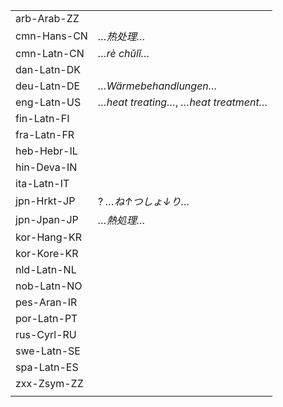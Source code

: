| | |
|-|-|
| arb-Arab-ZZ |  |
| cmn-Hans-CN | _…热处理…_ |
| cmn-Latn-CN | _…rè chǔlǐ…_ |
| dan-Latn-DK |  |
| deu-Latn-DE | _…Wärmebehandlungen…_ |
| eng-Latn-US | _…heat treating…_, _…heat treatment…_ |
| fin-Latn-FI |  |
| fra-Latn-FR |  |
| heb-Hebr-IL |  |
| hin-Deva-IN |  |
| ita-Latn-IT |  |
| jpn-Hrkt-JP | ? _…ね↑つしょ↓り…_ |
| jpn-Jpan-JP | _…熱処理…_ |
| kor-Hang-KR |  |
| kor-Kore-KR |  |
| nld-Latn-NL |  |
| nob-Latn-NO |  |
| pes-Aran-IR |  |
| por-Latn-PT |  |
| rus-Cyrl-RU |  |
| swe-Latn-SE |  |
| spa-Latn-ES |  |
| zxx-Zsym-ZZ |  |
|  |  |
